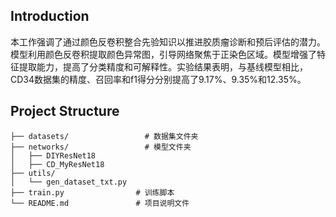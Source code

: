 ## Introduction

​          本工作强调了通过颜色反卷积整合先验知识以推进胶质瘤诊断和预后评估的潜力。模型利用颜色反卷积提取颜色异常图，引导网络聚焦于正染色区域。模型增强了特征提取能力，提高了分类精度和可解释性。实验结果表明，与基线模型相比，CD34数据集的精度、召回率和f1得分分别提高了9.17%、9.35%和12.35%。

## Project Structure

```
├── datasets/                 # 数据集文件夹
├── networks/                 # 模型文件夹
│   ├── DIYResNet18        
│   ├── CD_MyResNet18      
├── utils/
│   └── gen_dataset_txt.py
├── train.py             	# 训练脚本
└── README.md             	# 项目说明文件

```


